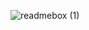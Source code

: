 ![readmebox (1)](https://github.com/illusi03/illusi03/assets/52351532/5aa196e0-1fda-47c9-a672-44766a6bcd87)


<!--
**illusi03/illusi03** is a ✨ _special_ ✨ repository because its `README.md` (this file) appears on your GitHub profile.

Here are some ideas to get you started:

- 🔭 I’m currently working on ...
- 🌱 I’m currently learning ...
- 👯 I’m looking to collaborate on ...
- 🤔 I’m looking for help with ...
- 💬 Ask me about ...
- 📫 How to reach me: ...
- 😄 Pronouns: ...
- ⚡ Fun fact: ...
-->

